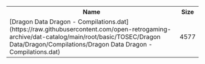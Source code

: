 <table>
<tr><th>Name</th><th>Size</th></tr>
<tr><td>
[Dragon Data Dragon - Compilations.dat](https://raw.githubusercontent.com/open-retrogaming-archive/dat-catalog/main/root/basic/TOSEC/Dragon Data/Dragon/Compilations/Dragon Data Dragon - Compilations.dat)
</td><td>4577</td></tr>
</table>
